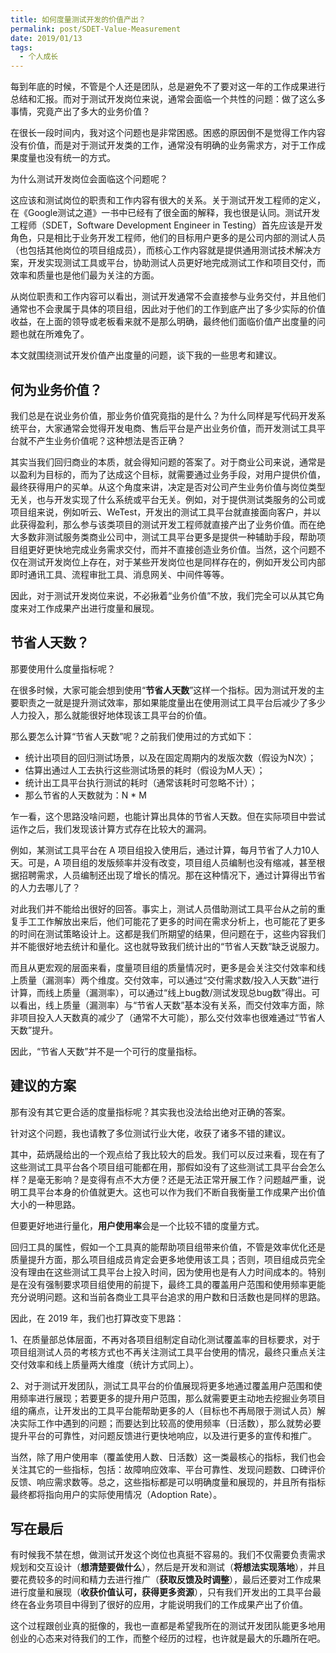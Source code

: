 ```yaml
---
title: 如何度量测试开发的价值产出？
permalink: post/SDET-Value-Measurement
date: 2019/01/13
tags:
  - 个人成长
---
```


每到年底的时候，不管是个人还是团队，总是避免不了要对这一年的工作成果进行总结和汇报。而对于测试开发岗位来说，通常会面临一个共性的问题：做了这么多事情，究竟产出了多大的业务价值？

在很长一段时间内，我对这个问题也是非常困惑。困惑的原因倒不是觉得工作内容没有价值，而是对于测试开发类的工作，通常没有明确的业务需求方，对于工作成果度量也没有统一的方式。

为什么测试开发岗位会面临这个问题呢？

这应该和测试岗位的职责和工作内容有很大的关系。关于测试开发工程师的定义，在《Google测试之道》一书中已经有了很全面的解释，我也很是认同。测试开发工程师（SDET，Software Development Engineer in Testing）首先应该是开发角色，只是相比于业务开发工程师，他们的目标用户更多的是公司内部的测试人员（也包括其他岗位的项目组成员），而核心工作内容就是提供通用测试技术解决方案，开发实现测试工具或平台，协助测试人员更好地完成测试工作和项目交付，而效率和质量也是他们最为关注的方面。

从岗位职责和工作内容可以看出，测试开发通常不会直接参与业务交付，并且他们通常也不会隶属于具体的项目组，因此对于他们的工作到底产出了多少实际的价值收益，在上面的领导或老板看来就不是那么明确，最终他们面临价值产出度量的问题也就在所难免了。

本文就围绕测试开发价值产出度量的问题，谈下我的一些思考和建议。

## 何为业务价值？

我们总是在说业务价值，那业务价值究竟指的是什么？为什么同样是写代码开发系统平台，大家通常会觉得开发电商、售后平台是产出业务价值，而开发测试工具平台就不产生业务价值呢？这种想法是否正确？

其实当我们回归商业的本质，就会得知问题的答案了。对于商业公司来说，通常是以盈利为目标的，而为了达成这个目标，就需要通过业务手段，对用户提供价值，最终获得用户的买单。从这个角度来讲，决定是否对公司产生业务价值与岗位类型无关，也与开发实现了什么系统或平台无关。例如，对于提供测试类服务的公司或项目组来说，例如听云、WeTest，开发出的测试工具平台就直接面向客户，并以此获得盈利，那么参与该类项目的测试开发工程师就直接产出了业务价值。而在绝大多数非测试服务类商业公司中，测试工具平台更多是提供一种辅助手段，帮助项目组更好更快地完成业务需求交付，而并不直接创造业务价值。当然，这个问题不仅在测试开发岗位上存在，对于某些开发岗位也是同样存在的，例如开发公司内部即时通讯工具、流程审批工具、消息网关、中间件等等。

因此，对于测试开发岗位来说，不必揪着“业务价值”不放，我们完全可以从其它角度来对工作成果产出进行度量和展现。

## 节省人天数？

那要使用什么度量指标呢？

在很多时候，大家可能会想到使用“**节省人天数**”这样一个指标。因为测试开发的主要职责之一就是提升测试效率，那如果能度量出在使用测试工具平台后减少了多少人力投入，那么就能很好地体现该工具平台的价值。

那么要怎么计算“节省人天数”呢？之前我们使用过的方式如下：

- 统计出项目的回归测试场景，以及在固定周期内的发版次数（假设为N次）；
- 估算出通过人工去执行这些测试场景的耗时（假设为M人天）；
- 统计出工具平台执行测试的耗时（通常该耗时可忽略不计）；
- 那么节省的人天数就为：N * M

乍一看，这个思路没啥问题，也能计算出具体的节省人天数。但在实际项目中尝试运作之后，我们发现该计算方式存在比较大的漏洞。

例如，某测试工具平台在 A 项目组投入使用后，通过计算，每月节省了人力10人天。可是，A 项目组的发版频率并没有改变，项目组人员编制也没有缩减，甚至根据招聘需求，人员编制还出现了增长的情况。那在这种情况下，通过计算得出节省的人力去哪儿了？

对此我们并不能给出很好的回答。事实上，测试人员借助测试工具平台从之前的重复手工工作解放出来后，他们可能花了更多的时间在需求分析上，也可能花了更多的时间在测试策略设计上。这都是我们所期望的结果，但问题在于，这些内容我们并不能很好地去统计和量化。这也就导致我们统计出的“节省人天数”缺乏说服力。

而且从更宏观的层面来看，度量项目组的质量情况时，更多是会关注交付效率和线上质量（漏测率）两个维度。交付效率，可以通过“交付需求数/投入人天数”进行计算，而线上质量（漏测率），可以通过“线上bug数/测试发现总bug数”得出。可以看出，线上质量（漏测率）与“节省人天数”基本没有关系，而交付效率方面，除非项目投入人天数真的减少了（通常不大可能），那么交付效率也很难通过“节省人天数”提升。

因此，“节省人天数”并不是一个可行的度量指标。

## 建议的方案

那有没有其它更合适的度量指标呢？其实我也没法给出绝对正确的答案。

针对这个问题，我也请教了多位测试行业大佬，收获了诸多不错的建议。

其中，茹炳晟给出的一个观点给了我比较大的启发。我们可以反过来看，现在有了这些测试工具平台各个项目组可能都在用，那假如没有了这些测试工具平台会怎么样？是毫无影响？是变得有点不大方便？还是无法正常开展工作？问题越严重，说明工具平台本身的价值就更大。这也可以作为我们不断自我衡量工作成果产出价值大小的一种思路。

但要更好地进行量化，**用户使用率**会是一个比较不错的度量方式。

回归工具的属性，假如一个工具真的能帮助项目组带来价值，不管是效率优化还是质量提升方面，那么项目组成员肯定会更多地使用该工具；否则，项目组成员完全没有理由在这些测试工具平台上投入时间，因为使用也是有人力时间成本的。特别是在没有强制要求项目组使用的前提下，最终工具的覆盖用户范围和使用频率更能充分说明问题。这和当前各商业工具平台追求的用户数和日活数也是同样的思路。

因此，在 2019 年，我们也打算改变下思路：

1、在质量部总体层面，不再对各项目组制定自动化测试覆盖率的目标要求，对于项目组测试人员的考核方式也不再关注测试工具平台使用的情况，最终只重点关注交付效率和线上质量两大维度（统计方式同上）。

2、对于测试开发团队，测试工具平台的价值展现将更多地通过覆盖用户范围和使用频率进行展现；若要更多的提升用户范围，那么就需要更主动地去挖掘业务项目组的痛点，让开发出的工具平台能帮助更多的人（目标也不再局限于测试人员）解决实际工作中遇到的问题；而要达到比较高的使用频率（日活数），那么就势必要提升平台的可靠性，对问题反馈进行更快地响应，以及进行更多的宣传和推广。

当然，除了用户使用率（覆盖使用人数、日活数）这一类最核心的指标，我们也会关注其它的一些指标，包括：故障响应效率、平台可靠性、发现问题数、口碑评价反馈、响应需求数等。总之，这些指标都是可以明确度量和展现的，并且所有指标最终都将指向用户的实际使用情况（Adoption Rate）。

## 写在最后

有时候我不禁在想，做测试开发这个岗位也真挺不容易的。我们不仅需要负责需求规划和交互设计（**想清楚要做什么**），然后是开发和测试（**将想法实现落地**），并且要花费较多的时间和精力去进行推广（**获取反馈及时调整**），最后还要对工作成果进行度量和展现（**收获价值认可，获得更多资源**），只有我们开发出的工具平台最终在各业务项目中得到了很好的应用，才能说明我们的工作成果产出了价值。

这个过程跟创业真的挺像的，我也一直都是希望我所在的测试开发团队能更多地用创业的心态来对待我们的工作，而整个经历的过程，也许就是最大的乐趣所在吧。
